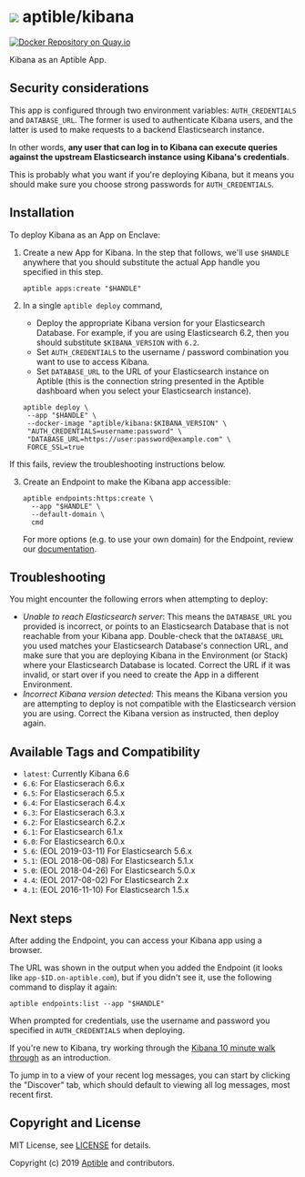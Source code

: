 # ![](https://gravatar.com/avatar/11d3bc4c3163e3d238d558d5c9d98efe?s=64) aptible/kibana

[![Docker Repository on Quay.io](https://quay.io/repository/aptible/kibana/status)](https://quay.io/repository/aptible/kibana)

Kibana as an Aptible App.

## Security considerations

This app is configured through two environment variables: `AUTH_CREDENTIALS`
and `DATABASE_URL`. The former is used to authenticate Kibana users, and the
latter is used to make requests to a backend Elasticsearch instance.

In other words, **any user that can log in to Kibana can execute queries
against the upstream Elasticsearch instance using Kibana's credentials**.

This is probably what you want if you're deploying Kibana, but it means you
should make sure you choose strong passwords for `AUTH_CREDENTIALS`.

## Installation

To deploy Kibana as an App on Enclave:

1. Create a new App for Kibana. In the step that follows, we'll use `$HANDLE`
   anywhere that you should substitute the actual App handle you specified in
   this step.

    ```
    aptible apps:create "$HANDLE"
    ```

2. In a single `aptible deploy` command,

    * Deploy the appropriate Kibana version for your Elasticsearch Database. For
     example, if you are using Elasticsearch 6.2, then you should substitute
     `$KIBANA_VERSION` with `6.2`.
    * Set `AUTH_CREDENTIALS` to the username / password combination you want to
     use to access Kibana.
    * Set `DATABASE_URL` to the URL of your Elasticsearch instance on Aptible
     (this is the connection string presented in the Aptible dashboard when you
     select your Elasticsearch instance).

    ```
    aptible deploy \
     --app "$HANDLE" \
     --docker-image "aptible/kibana:$KIBANA_VERSION" \
     "AUTH_CREDENTIALS=username:password" \
     "DATABASE_URL=https://user:password@example.com" \
     FORCE_SSL=true
    ```

If this fails, review the troubleshooting instructions below.

3. Create an Endpoint to make the Kibana app accessible:

    ```
    aptible endpoints:https:create \
      --app "$HANDLE" \
      --default-domain \
      cmd
    ```

    For more options (e.g. to use your own domain) for the Endpoint, review our
    [documentation][0].

## Troubleshooting

You might encounter the following errors when attempting to deploy:

* _Unable to reach Elasticsearch server_: This means the `DATABASE_URL` you
  provided is incorrect, or points to an Elasticsearch Database that is not
  reachable from your Kibana app. Double-check that the `DATABASE_URL` you used
  matches your Elasticsearch Database's connection URL, and make sure that you
  are deploying Kibana in the Environment (or Stack) where your Elasticsearch
  Database is located. Correct the URL if it was invalid, or start over if you
  need to create the App in a different Environment.
* _Incorrect Kibana version detected_: This means the Kibana version you are
  attempting to deploy is not compatible with the Elasticsearch version you are
  using. Correct the Kibana version as instructed, then deploy again.


## Available Tags and Compatibility

* `latest`: Currently Kibana 6.6
* `6.6`: For Elasticserach 6.6.x
* `6.5`: For Elasticserach 6.5.x
* `6.4`: For Elasticserach 6.4.x
* `6.3`: For Elasticserach 6.3.x
* `6.2`: For Elasticsearch 6.2.x
* `6.1`: For Elasticsearch 6.1.x
* `6.0`: For Elasticsearch 6.0.x
* `5.6`: (EOL 2019-03-11) For Elasticsearch 5.6.x
* `5.1`: (EOL 2018-06-08) For Elasticsearch 5.1.x
* `5.0`: (EOL 2018-04-26) For Elasticsearch 5.0.x
* `4.4`: (EOL 2017-08-02) For Elasticsearch 2.x
* `4.1`: (EOL 2016-11-10) For Elasticsearch 1.5.x


## Next steps

After adding the Endpoint, you can access your Kibana app using a browser.

The URL was shown in the output when you added the Endpoint (it looks like
`app-$ID.on-aptible.com`), but if you didn't see it, use the following command
to display it again:

```
aptible endpoints:list --app "$HANDLE"
```

When prompted for credentials, use the username and password you specified in
`AUTH_CREDENTIALS` when deploying.

If you're new to Kibana, try working through the [Kibana 10 minute walk
through][1] as an introduction.

To jump in to a view of your recent log messages, you can start by clicking the
"Discover" tab, which should default to viewing all log messages, most recent
first.


## Copyright and License

MIT License, see [LICENSE](LICENSE.md) for details.

Copyright (c) 2019 [Aptible](https://www.aptible.com) and contributors.


  [0]: https://www.aptible.com/documentation/enclave/tutorials/expose-web-app.html
  [1]: http://www.elasticsearch.org/guide/en/kibana/current/using-kibana-for-the-first-time.html
